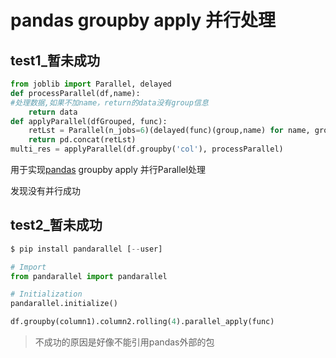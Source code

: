 # pandas groupby apply 并行处理

## test1\_暂未成功

```python
from joblib import Parallel, delayed
def processParallel(df,name):
#处理数据,如果不加name，return的data没有group信息
    return data
def applyParallel(dfGrouped, func):    
    retLst = Parallel(n_jobs=6)(delayed(func)(group,name) for name, group in dfGrouped)
    return pd.concat(retLst)
multi_res = applyParallel(df.groupby('col'), processParallel)
```

用于实现[pandas](https://so.csdn.net/so/search?q=pandas\&spm=1001.2101.3001.7020 "pandas") groupby apply 并行Parallel处理

发现没有并行成功

## test2\_暂未成功

```python
$ pip install pandarallel [--user]

# Import
from pandarallel import pandarallel

# Initialization
pandarallel.initialize()

df.groupby(column1).column2.rolling(4).parallel_apply(func)

```

> 不成功的原因是好像不能引用pandas外部的包
